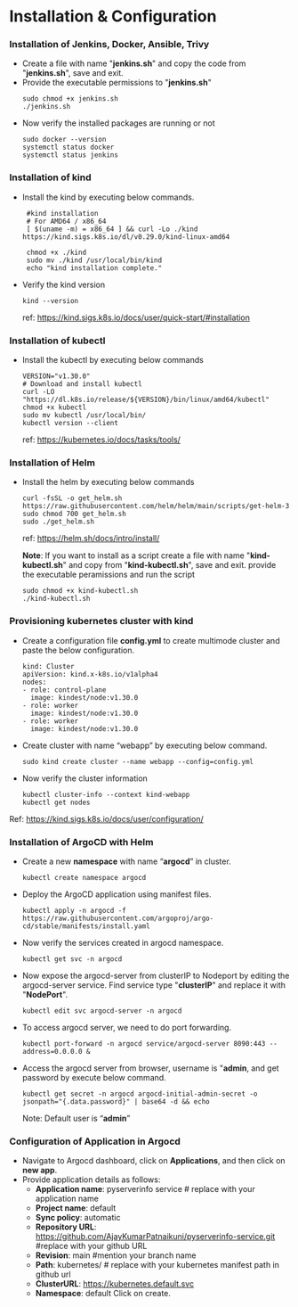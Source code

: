 # Installation & Configuration
### Installation of Jenkins, Docker, Ansible, Trivy

- Create a file with name "**jenkins.sh**" and copy the code from "**jenkins.sh**", save and exit.
- Provide the executable permissions to "**jenkins.sh**"
  ```
  sudo chmod +x jenkins.sh
  ./jenkins.sh
  ```
- Now verify the installed packages are running or not
  ```
  sudo docker --version
  systemctl status docker
  systemctl status jenkins
  ```
### Installation of kind
- Install the kind by executing below commands.
  ```
   #kind installation
   # For AMD64 / x86_64
   [ $(uname -m) = x86_64 ] && curl -Lo ./kind https://kind.sigs.k8s.io/dl/v0.29.0/kind-linux-amd64

   chmod +x ./kind
   sudo mv ./kind /usr/local/bin/kind
   echo "kind installation complete."
  ```
- Verify the kind version
  ```
  kind --version
  ```
  ref: https://kind.sigs.k8s.io/docs/user/quick-start/#installation
### Installation of kubectl
- Install the kubectl by executing below commands
  ```
  VERSION="v1.30.0"
  # Download and install kubectl
  curl -LO "https://dl.k8s.io/release/${VERSION}/bin/linux/amd64/kubectl"
  chmod +x kubectl
  sudo mv kubectl /usr/local/bin/
  kubectl version --client
  ```
  ref: https://kubernetes.io/docs/tasks/tools/

### Installation of Helm
- Install the helm by executing below commands
  ```
  curl -fsSL -o get_helm.sh https://raw.githubusercontent.com/helm/helm/main/scripts/get-helm-3
  sudo chmod 700 get_helm.sh
  sudo ./get_helm.sh
  ```
  ref: https://helm.sh/docs/intro/install/

  **Note**: If you want to install as a script create a file with name "**kind-kubectl.sh**" and copy from "**kind-kubectl.sh**", save and exit.
  provide the executable peramissions and run the script
  ```
  sudo chmod +x kind-kubectl.sh
  ./kind-kubectl.sh
  ```

### Provisioning kubernetes cluster with kind
- Create a configuration file **config.yml** to create multimode cluster and paste the below configuration.
  ```
  kind: Cluster
  apiVersion: kind.x-k8s.io/v1alpha4
  nodes:
  - role: control-plane
    image: kindest/node:v1.30.0
  - role: worker
    image: kindest/node:v1.30.0
  - role: worker
    image: kindest/node:v1.30.0
  ```
- Create cluster with name “webapp” by executing below command.
  ```
  sudo kind create cluster --name webapp --config=config.yml
  ```
- Now verify the cluster information
  ```
  kubectl cluster-info --context kind-webapp
  kubectl get nodes
  ```
Ref: https://kind.sigs.k8s.io/docs/user/configuration/

### Installation of ArgoCD with Helm
- Create a new **namespace** with name “**argocd**” in cluster.
  ```
  kubectl create namespace argocd
  ```
- Deploy the ArgoCD application using manifest files.
  ```
  kubectl apply -n argocd -f https://raw.githubusercontent.com/argoproj/argo-cd/stable/manifests/install.yaml
  ```
- Now verify the services created in argocd namespace.
  ```
  kubectl get svc -n argocd
  ```
- Now expose the argocd-server from clusterIP to Nodeport by editing the argocd-server service. Find service type "**clusterIP**" and replace it with "**NodePort**".
  ```
  kubectl edit svc argocd-server -n argocd
  ```
- To access argocd server, we need to do port forwarding.
  ```
  kubectl port-forward -n argocd service/argocd-server 8090:443 --address=0.0.0.0 &
  ```
- Access the argocd server from browser, username is "**admin**, and get password by execute below command.
  ```
  kubectl get secret -n argocd argocd-initial-admin-secret -o jsonpath="{.data.password}" | base64 -d && echo
  ```
  Note: Default user is “**admin**”
### Configuration of Application in Argocd
- Navigate to Argocd dashboard, click on **Applications**, and then click on **new app**.
- Provide application details as follows:
  - **Application name**: pyserverinfo service # replace with your application name
  - **Project name**: default
  - **Sync policy**: automatic
  - **Repository URL**: https://github.com/AjayKumarPatnaikuni/pyserverinfo-service.git  #replace with your github URL
  - **Revision**: main #mention your branch name
  - **Path**: kubernetes/  # replace with your kubernetes manifest path in github url
  - **ClusterURL**: https://kubernetes.default.svc
  - **Namespace**: default
 Click on create.

